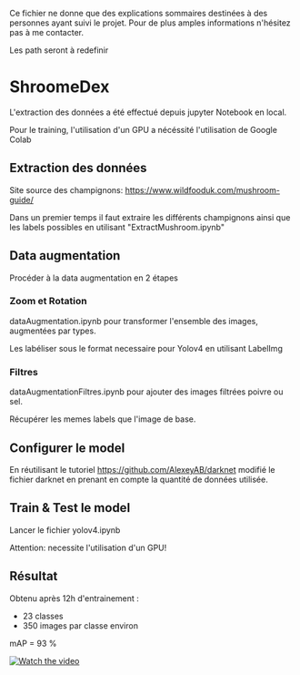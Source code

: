 Ce fichier ne donne que des explications sommaires destinées à des personnes ayant suivi le projet. Pour de plus amples informations n'hésitez pas à me contacter.

Les path seront à redefinir

# ShroomeDex

L'extraction des données a été effectué depuis jupyter Notebook en local. 

Pour le training, l'utilisation d'un GPU a nécéssité l'utilisation de Google Colab

## Extraction des données 

Site source des champignons: https://www.wildfooduk.com/mushroom-guide/

Dans un premier temps il faut extraire les différents champignons ainsi que les labels possibles en utilisant "ExtractMushroom.ipynb"

## Data augmentation

Procéder à la data augmentation en 2 étapes

### Zoom et Rotation

dataAugmentation.ipynb pour transformer l'ensemble des images, augmentées par types.

Les labéliser sous le format necessaire pour Yolov4 en utilisant LabelImg

### Filtres

dataAugmentationFiltres.ipynb pour ajouter des images filtrées poivre ou sel.

Récupérer les memes labels que l'image de base.

## Configurer le model

En réutilisant le tutoriel https://github.com/AlexeyAB/darknet modifié le fichier darknet en prenant en compte la quantité de données utilisée.

## Train & Test le model

Lancer le fichier yolov4.ipynb

Attention: necessite l'utilisation d'un GPU!

## Résultat

Obtenu après 12h d'entrainement :
 - 23 classes
 - 350 images par classe environ
 
 mAP = 93 %

[![Watch the video](https://img.youtube.com/vi/Au9C15fEU8U/maxresdefault.jpg)](https://youtu.be/Au9C15fEU8U)

